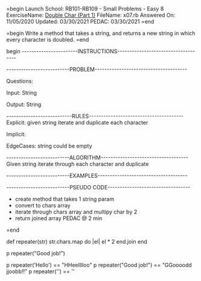 =begin
Launch School: RB101-RB109 - Small Problems - Easy 8
ExerciseName: [Double Char (Part 1)](https://launchschool.com/exercises/665638e3)
FileName: x07.rb
Answered On: 11/05/2020
Updated: 03/30/2021
PEDAC: 03/30/2021
=end

=begin
  Write a method that takes a string, and returns a new string in which every 
  character is doubled.
=end

begin
-----------------------INSTRUCTIONS------------------------------------

--------------------------PROBLEM--------------------------------------

Questions:

Input: String

Output: String

---------------------------RULES---------------------------------------
Explicit: 
  given string
  iterate and duplicate each character

Implicit: 

EdgeCases:
  string could be empty

--------------------------ALGORITHM------------------------------------
Given string iterate through each character and duplicate


--------------------------EXAMPLES-------------------------------------



--------------------------PSEUDO CODE----------------------------------
- create method that takes 1 string param
- convert to chars array
- iterate through chars array and multipy char by 2
- return joined array
PEDAC @ 2 min

=end

def repeater(str)
  str.chars.map do |el|
    el * 2
  end.join
end

p repeater("Good job!")

p repeater('Hello') == "HHeelllloo"
p repeater("Good job!") == "GGoooodd  jjoobb!!"
p repeater('') == ''